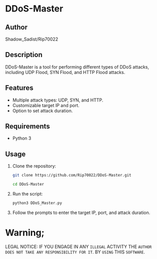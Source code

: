 # DDoS-Master

## Author
Shadow_Sadist/Rip70022

## Description
DDoS-Master is a tool for performing different types of DDoS attacks, including UDP Flood, SYN Flood, and HTTP Flood attacks.

## Features
- Multiple attack types: UDP, SYN, and HTTP.
- Customizable target IP and port.
- Option to set attack duration.

## Requirements
- Python 3

## Usage
1. Clone the repository:
   ```bash
   git clone https://github.com/Rip70022/DDoS-Master.git
   ```
   ```bash
   cd DDoS-Master
   ```
   
2. Run the script:
   ```bash
   python3 DDoS_Master.py
   ```
3. Follow the prompts to enter the target IP, port, and attack duration.

# Warning;
LEGAL NOTICE:
IF YOU ENGAGE IN ANY `ILLEGAL` ACTIVITY
THE `AUTHOR DOES NOT TAKE ANY RESPONSIBILITY FOR IT`.
BY `USING` THIS `SOFTWARE`.
